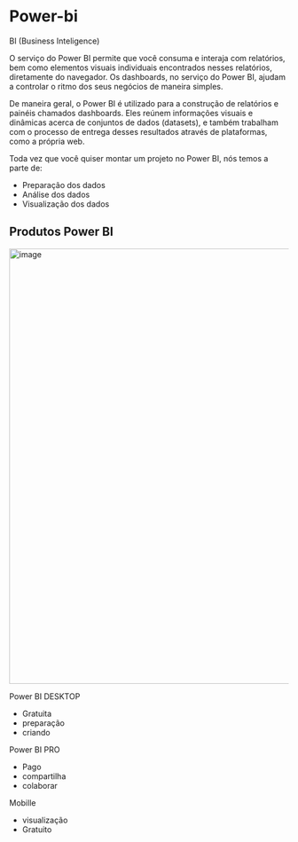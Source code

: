 # Power-bi 

BI (Business Inteligence) 

O serviço do Power BI permite que você consuma e interaja com relatórios, bem como elementos visuais individuais encontrados nesses relatórios, diretamente do navegador. Os dashboards, no serviço do Power BI, ajudam a controlar o ritmo dos seus negócios de maneira simples.

De maneira geral, o Power BI é utilizado para a construção de relatórios e painéis chamados dashboards. Eles reúnem informações visuais e dinâmicas acerca de conjuntos de dados (datasets), e também trabalham com o processo de entrega desses resultados através de plataformas, como a própria web.

Toda vez que você quiser montar um projeto no Power BI, nós temos a parte de:

 - Preparação dos dados
 - Análise dos dados
 - Visualização dos dados

## Produtos Power BI

<img width="785" alt="image" src="https://github.com/aevilesaguiar/power-bi/assets/52088444/65ff9949-7602-47b9-9862-2f048ac0fb25">


Power BI DESKTOP

- Gratuita
- preparação
- criando


Power BI PRO

- Pago
- compartilha
- colaborar

Mobille

- visualização
- Gratuito
